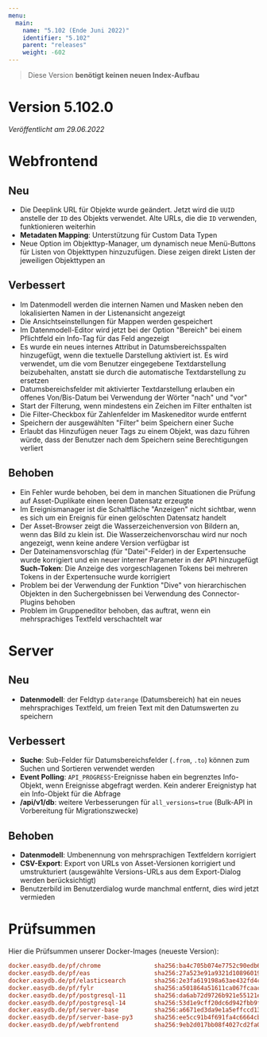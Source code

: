 ```yaml
---
menu:
  main:
    name: "5.102 (Ende Juni 2022)"
    identifier: "5.102"
    parent: "releases"
    weight: -602
---
```


> Diese Version **benötigt keinen neuen Index-Aufbau**

# Version 5.102.0

*Veröffentlicht am 29.06.2022*


# Webfrontend

## Neu

* Die Deeplink URL für Objekte wurde geändert. Jetzt wird die `UUID` anstelle der `ID` des Objekts verwendet. Alte URLs, die die `ID` verwenden, funktionieren weiterhin
* **Metadaten Mapping**: Unterstützung für Custom Data Typen
* Neue Option im Objekttyp-Manager, um dynamisch neue Menü-Buttons für Listen von Objekttypen hinzuzufügen. Diese zeigen direkt Listen der jeweiligen Objekttypen an

## Verbessert

* Im Datenmodell werden die internen Namen und Masken neben den lokalisierten Namen in der Listenansicht angezeigt
* Die Ansichtseinstellungen für Mappen werden gespeichert
* Im Datenmodell-Editor wird jetzt bei der Option "Bereich" bei einem Pflichtfeld ein Info-Tag für das Feld angezeigt
* Es wurde ein neues internes Attribut in Datumsbereichsspalten hinzugefügt, wenn die textuelle Darstellung aktiviert ist. Es wird verwendet, um die vom Benutzer eingegebene Textdarstellung beizubehalten, anstatt sie durch die automatische Textdarstellung zu ersetzen
* Datumsbereichsfelder mit aktivierter Textdarstellung erlauben ein offenes Von/Bis-Datum bei Verwendung der Wörter "nach" und "vor"
* Start der Filterung, wenn mindestens ein Zeichen im Filter enthalten ist
* Die Filter-Checkbox für Zahlenfelder im Maskeneditor wurde entfernt
* Speichern der ausgewählten "Filter" beim Speichern einer Suche
* Erlaubt das Hinzufügen neuer Tags zu einem Objekt, was dazu führen würde, dass der Benutzer nach dem Speichern seine Berechtigungen verliert

## Behoben

* Ein Fehler wurde behoben, bei dem in manchen Situationen die Prüfung auf Asset-Duplikate einen leeren Datensatz erzeugte
* Im Ereignismanager ist die Schaltfläche "Anzeigen" nicht sichtbar, wenn es sich um ein Ereignis für einen gelöschten Datensatz handelt
* Der Asset-Browser zeigt die Wasserzeichenversion von Bildern an, wenn das Bild zu klein ist. Die Wasserzeichenvorschau wird nur noch angezeigt, wenn keine andere Version verfügbar ist
* Der Dateinamensvorschlag (für "Datei"-Felder) in der Expertensuche wurde korrigiert und ein neuer interner Parameter in der API hinzugefügt
**Such-Token**: Die Anzeige des vorgeschlagenen Tokens bei mehreren Tokens in der Expertensuche wurde korrigiert
* Problem bei der Verwendung der Funktion "Dive" von hierarchischen Objekten in den Suchergebnissen bei Verwendung des Connector-Plugins behoben
* Problem im Gruppeneditor behoben, das auftrat, wenn ein mehrsprachiges Textfeld verschachtelt war

# Server

## Neu

* **Datenmodell**: der Feldtyp `daterange` (Datumsbereich) hat ein neues mehrsprachiges Textfeld, um freien Text mit den Datumswerten zu speichern

## Verbessert

* **Suche**: Sub-Felder für Datumsbereichsfelder (`.from`, `.to`) können zum Suchen und Sortieren verwendet werden
* **Event Polling**: `API_PROGRESS`-Ereignisse haben ein begrenztes Info-Objekt, wenn Ereignisse abgefragt werden. Kein anderer Ereignistyp hat ein Info-Objekt für die Abfrage
* **/api/v1/db**: weitere Verbesserungen für `all_versions=true` (Bulk-API in Vorbereitung für Migrationszwecke)

## Behoben

* **Datenmodell**: Umbenennung von mehrsprachigen Textfeldern korrigiert
* **CSV-Export**: Export von URLs von Asset-Versionen korrigiert und umstrukturiert (ausgewählte Versions-URLs aus dem Export-Dialog werden berücksichtigt)
* Benutzerbild im Benutzerdialog wurde manchmal entfernt, dies wird jetzt vermieden

# Prüfsummen

Hier die Prüfsummen unserer Docker-Images (neueste Version):

```ini
docker.easydb.de/pf/chrome               sha256:ba4c705b074e7752c90edb6397cf405ca34030e9f58dc95750dd7d3b94e4a488
docker.easydb.de/pf/eas                  sha256:27a523e91a9321d10896019c4f002ebdd9b88b9e448ac7a1b42dd14379687291
docker.easydb.de/pf/elasticsearch        sha256:2e3fa619198a63ae432fd4cb25d295e7e017563186c5c5a42c3f0fdba2ef20f8
docker.easydb.de/pf/fylr                 sha256:a501864a51611ca067fcaaccbcec0395aa3853ac5442fb2d14c0bbfbb5284b74
docker.easydb.de/pf/postgresql-11        sha256:da6ab72d9726b921e55121ed9329c1a236b5922db531e73a23bb042c36c45251
docker.easydb.de/pf/postgresql-14        sha256:53d1e9cff20dc6d942fbb9f9abb0410cf6a09d522f4aa7258b0659195cb6108e
docker.easydb.de/pf/server-base          sha256:a6671ed3da9e1a5effccd134859605f81503ed63b4b90f8d2cb46b00cbfb0a45
docker.easydb.de/pf/server-base-py3      sha256:ee5cc91b4f691fa4c6664cb96f13e80c802d44c213866e9e134ec6db9f74bb65
docker.easydb.de/pf/webfrontend          sha256:9eb2d017bb08f4027cd2fa036e2c4677322019069c0e1c94939c7037dacc4193
```
